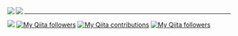 <a href="https://github.com/anuraghazra/github-readme-stats">
  <img align="left" src="https://github-readme-stats.vercel.app/api?username=nnn112358&count_private=true&show_icons=true&theme=buefy " />
</a>
<a href="https://github.com/anuraghazra/github-readme-stats">
  <img align="left" src="https://github-readme-stats.vercel.app/api/top-langs/?username=nnn112358&theme=buefy " />
</a>

<p align="center">
<hr align="center">

<a href="https://twitter.com/nnn112358"><img src="https://img.shields.io/badge/twitter-%231DA1F2.svg?&style=for-the-badge&logo=twitter&logoColor=white" /></a>
[![My Qiita followers](https://qiita-badge.apiapi.app/s/nnn112358/posts.svg)](http://qiita.com/nnn112358)
[![My Qiita contributions](https://qiita-badge.apiapi.app/s/nnn112358/contributions.svg)](http://qiita.com/nnn112358)
[![My Qiita followers](https://qiita-badge.apiapi.app/s/nnn112358/followers.svg)](http://qiita.com/nnn112358)
<p>
